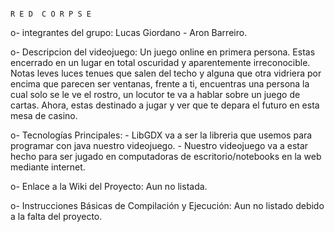                                                                             R E D  C O R P S E 

o- integrantes del grupo: Lucas Giordano - Aron Barreiro.

o- Descripcion del videojuego: Un juego online en primera persona. Estas encerrado en un lugar en total oscuridad y aparentemente irreconocible.
                                      Notas leves luces tenues que salen del techo y alguna que otra vidriera por encima que parecen ser ventanas,
                                  frente a ti, encuentras una persona la cual solo se le ve el rostro, un locutor te va a hablar sobre un juego de cartas.
                                      Ahora, estas destinado a jugar y ver que te depara el futuro en esta mesa de casino.


o- Tecnologías Principales: - LibGDX va a ser la libreria que usemos para programar con java nuestro videojuego.
                            - Nuestro videojuego va a estar hecho para ser jugado en computadoras de escritorio/notebooks en la web mediante internet.

o- Enlace a la Wiki del Proyecto: Aun no listada.

o- Instrucciones Básicas de Compilación y Ejecución: Aun no listado debido a la falta del proyecto.
